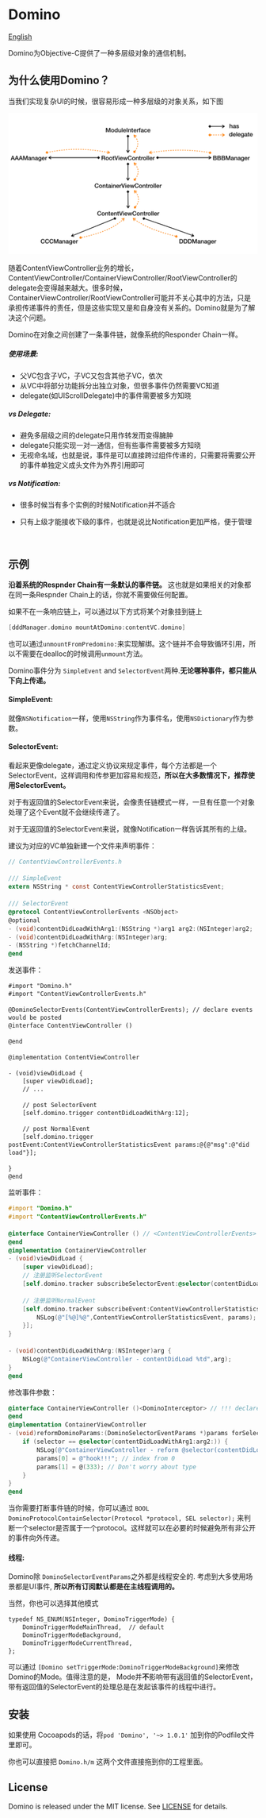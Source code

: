 # Domino

[English](./README.md)

Domino为Objective-C提供了一种多层级对象的通信机制。



## 为什么使用Domino？

当我们实现复杂UI的时候，很容易形成一种多层级的对象关系，如下图

![relationships](images/relationships.png)

随着ContentViewController业务的增长，ContentViewController/ContainerViewController/RootViewController的delegate会变得越来越大。很多时候，ContainerViewController/RootViewController可能并不关心其中的方法，只是承担传递事件的责任，但是这些实现又是和自身没有关系的。Domino就是为了解决这个问题。



Domino在对象之间创建了一条事件链，就像系统的Responder Chain一样。

##### 使用场景:

- 父VC包含子VC，子VC又包含其他子VC，依次
- 从VC中将部分功能拆分出独立对象，但很多事件仍然需要VC知道
- delegate(如UIScrollDelegate)中的事件需要被多方知晓

##### vs Delegate:

- 避免多层级之间的delegate只用作转发而变得臃肿
- delegate只能实现一对一通信，但有些事件需要被多方知晓
- 无视命名域，也就是说，事件是可以直接跨过组件传递的，只需要将需要公开的事件单独定义成头文件为外界引用即可

##### vs Notification:

- 很多时候当有多个实例的时候Notification并不适合

- 只有上级才能接收下级的事件，也就是说比Notification更加严格，便于管理

  ​



## 示例

**沿着系统的Respnder Chain有一条默认的事件链。** 这也就是如果相关的对象都在同一条Respnder Chain上的话，你就不需要做任何配置。

如果不在一条响应链上，可以通过以下方式将某个对象挂到链上

```objective-c
[dddManager.domino mountAtDomino:contentVC.domino]
```

也可以通过`unmountFromPredomino:`来实现解绑。这个链并不会导致循环引用，所以不需要在dealloc的时候调用`unmount`方法。



Domino事件分为 `SimpleEvent` and `SelectorEvent`两种.**无论哪种事件，都只能从下向上传递。**

#### SimpleEvent:

就像`NSNotification`一样，使用`NSString`作为事件名，使用`NSDictionary`作为参数。

#### SelectorEvent:

看起来更像delegate，通过定义协议来规定事件，每个方法都是一个SelectorEvent，这样调用和传参更加容易和规范，**所以在大多数情况下，推荐使用SelectorEvent。**

对于有返回值的SelectorEvent来说，会像责任链模式一样，一旦有任意一个对象处理了这个Event就不会继续传递了。

对于无返回值的SelectorEvent来说，就像Notification一样告诉其所有的上级。

建议为对应的VC单独新建一个文件来声明事件：

```objective-c
// ContentViewControllerEvents.h

/// SimpleEvent
extern NSString * const ContentViewControllerStatisticsEvent;

/// SelectorEvent
@protocol ContentViewControllerEvents <NSObject>
@optional
- (void)contentDidLoadWithArg1:(NSString *)arg1 arg2:(NSInteger)arg2;
- (void)contentDidLoadWithArg:(NSInteger)arg;
- (NSString *)fetchChannelId;
@end
```


发送事件：

```objc
#import "Domino.h"
#import "ContentViewControllerEvents.h"

@DominoSelectorEvents(ContentViewControllerEvents); // declare events would be posted
@interface ContentViewController ()

@end

@implementation ContentViewController

- (void)viewDidLoad {
    [super viewDidLoad];
    // ...
    
    // post SelectorEvent
  	[self.domino.trigger contentDidLoadWithArg:12];
  
    // post NormalEvent
    [self.domino.trigger postEvent:ContentViewControllerStatisticsEvent params:@{@"msg":@"did load"}];
  	
}
@end
```


监听事件：

```objective-c
#import "Domino.h"
#import "ContentViewControllerEvents.h"

@interface ContainerViewController () // <ContentViewControllerEvents> NOT neccessary
@end
@implementation ContainerViewController
- (void)viewDidLoad {
    [super viewDidLoad];
    // 注册监听SelectorEvent
    [self.domino.tracker subscribeSelectorEvent:@selector(contentDidLoadWithArg:) target:self];
  
    // 注册监听NormalEvent
    [self.domino.tracker subscribeEvent:ContentViewControllerStatisticsEvent handler:^(NSDictionary *params) {
        NSLog(@"[%@]%@",ContentViewControllerStatisticsEvent, params);
    }];
}

- (void)contentDidLoadWithArg:(NSInteger)arg {
    NSLog(@"ContainerViewController - contentDidLoad %td",arg);
}
@end
```
修改事件参数：

```objective-c
@interface ContainerViewController ()<DominoInterceptor> // !!! declare IS neccessary !!!
@end
@implementation ContainerViewController
- (void)reformDominoParams:(DominoSelectorEventParams *)params forSelectorEvent:(SEL)selector {
    if (selector == @selector(contentDidLoadWithArg1:arg2:)) {
        NSLog(@"ContainerViewController - reform @selector(contentDidLoadWithArg1:arg2:)");
        params[0] = @"hook!!!"; // index from 0
        params[1] = @(333); // Don't worry about type
    }
}
@end
```
当你需要打断事件链的时候，你可以通过 `BOOL DominoProtocolContainSelector(Protocol *protocol, SEL selector);` 来判断一个selector是否属于一个protocol。这样就可以在必要的时候避免所有非公开的事件向外传递。

#### 线程:

Domino除 `DominoSelectorEventParams`之外都是线程安全的. 考虑到大多使用场景都是UI事件, **所以所有订阅默认都是在主线程调用的。** 

当然，你也可以选择其他模式

```ob
typedef NS_ENUM(NSInteger, DominoTriggerMode) {
    DominoTriggerModeMainThread,  // default
    DominoTriggerModeBackground,
    DominoTriggerModeCurrentThread,
};
```

可以通过 `[Domino setTriggerMode:DominoTriggerModeBackground]`来修改Domino的Mode。值得注意的是， Mode并**不**影响带有返回值的SelectorEvent，带有返回值的SelectorEvent的处理总是在发起该事件的线程中进行。



## 安装

如果使用 Cocoapods的话，将`pod 'Domino', '~> 1.0.1'` 加到你的Podfile文件里即可。

你也可以直接把 `Domino.h/m` 这两个文件直接拖到你的工程里面。

## License

Domino is released under the MIT license. See [LICENSE](./LICENSE) for details.